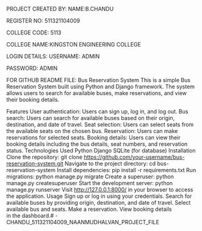 PROJECT CREATED BY:
NAME:B.CHANDU

REGISTER NO: 511321104009

COLLEGE CODE: 5113

COLLEGE NAME:KINGSTON ENGINEERING COLLEGE

LOGIN DETAILS:
USERNAME: ADMIN

PASSWORD: ADMIN

FOR GITHUB README FILE:
Bus Reservation System
This is a simple Bus Reservation System built using Python and Django framework. The system allows users to search for available buses, make reservations, and view their booking details.

Features
User authentication: Users can sign up, log in, and log out.
Bus search: Users can search for available buses based on their origin, destination, and date of travel.
Seat selection: Users can select seats from the available seats on the chosen bus.
Reservation: Users can make reservations for selected seats.
Booking details: Users can view their booking details including the bus details, seat numbers, and reservation status.
Technologies Used
Python
Django
SQLite (for database)
Installation
Clone the repository:
git clone https://github.com/your-username/bus-reservation-system.git
Navigate to the project directory:
cd bus-reservation-system
Install dependencies:
pip install -r requirements.txt
Run migrations:
python manage.py migrate
Create a superuser:
python manage.py createsuperuser
Start the development server:
python manage.py runserver
Visit http://127.0.0.1:8000/ in your browser to access the application.
Usage
Sign up or log in using your credentials.
Search for available buses by providing origin, destination, and date of travel.
Select available bus and seats.
Make a reservation.
View booking details in the dashboard.# -CHANDU_511321104009_NAANMUDHALVAN_PROJECT_FILE
